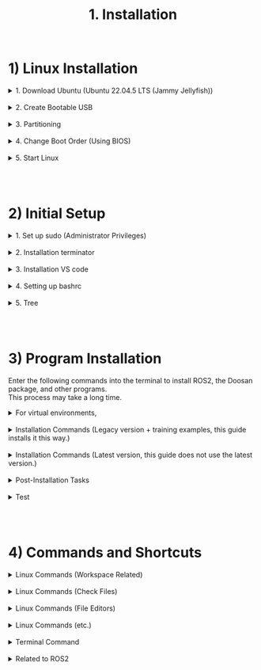 # <center>1. Installation</center>

<br/>
<!------------------------------------------------------------------->

# 1) Linux Installation

<!------------------------------------------------------------------->
<details>
<summary>1. Download Ubuntu (Ubuntu 22.04.5 LTS (Jammy Jellyfish))</summary>

1. Download the ISO file via the link.(ubuntu-22.04.5-desktop-amd64.iso)  
https://releases.ubuntu.com/jammy/
</details>

<br/>
<!------------------------------------------------------------------->
<details>
<summary>2. Create Bootable USB</summary>

1) Prepare a bootable USB (4GB or larger)<br/>
2) Download Rufus: https://rufus.ie/en/<br/>
3) Connect the USB to your computer and run Rufus<br/>
4) Select the previously downloaded "ubuntu-22.04.5-desktop-amd64.iso" file, then click the 'Start' button<br/>
</details>

<br/>
<!------------------------------------------------------------------->
<details>
<summary>3. Partitioning</summary>

1. Windows Control Panel > Navigate to the Disk Management page to partition your drive<br/>
2. Right-click the partition and select "Shrink Volume"<br/>
3. Allocate enough disk space for the Linux installation<br/>

</details>


<br/>
<!------------------------------------------------------------------->
<details>
<summary>4. Change Boot Order (Using BIOS)</summary>

1. Shut down the Windows OS
2. Connect the bootable USB
3. Start the computer
4. Enter BIOS by pressing F2 (may vary depending on motherboard)
5. Navigate to the Security menu
6. Click Secure Boot Configuration
7. Change Secure Boot Option to Disabled (revert after Linux installation if not using Linux)
8. Go to the Boot menu
9. Set the Linux OS installation USB as the first priority and save (revert after installation)
10. Restart the computer
</details>


<br/>
<!------------------------------------------------------------------->
<details>
<summary>5. Start Linux</summary>

1. Welcome : English, install Ubuntu
2. Keyboard layout : English(US), English(US)
3. Updates and other software : Normal installation
4. Installation type : Something else - choose the free space and click "+"
5. Create partition : Size*, Primary, Beginning of this space, swap area  
> Size : 102,400MB (100GB) (adjust as required)  
> Type for the new partition : Primary  
> Location for the new partition : Beginning of this space  
> Use as : Ext4 journaling file system  
Mount point : /
1. Where are you? : Seoul
2. Who are you? : Set name and password (set in English, for this guide everything is set to 'asd')
3. Welcome to Ubuntu :  Wait for installation to complete
4. Installation Complete : Click Restart Now
5.  Online Accounts : Skip
6.  Livepatch : Next
7.  Help improve Ubuntu : No, don't send system info - Next
</details>


<br/><br/>
<!------------------------------------------------------------------->

# 2) Initial Setup

<!------------------------------------------------------------------->
<details>
<summary>1. Set up sudo (Administrator Privileges)</summary>

<br/>

Open the administrator settings page (using terminal):
``` bash
$ sudo visudo
```
Add the following lines to the opened file:
``` bash
# Replace 'asd' with your username

# Find the line that says 'root ALL=(ALL:ALL) ALL' and add the following line right below it
asd ALL=(ALL:ALL) ALL # Grants the user permission to use sudo commands

# Add the following line to the very bottom of the bashrc file
asd ALL=NOPASSWD: ALL # Command to bypass password input for sudo commands

# Press Ctrl + X (to save and exit)
```

![alt text](../image/1_1_sudoer.png)

</details>



<br/>
<!------------------------------------------------------------------->
<details>
<summary>2. Installation terminator</summary>

``` bash
$ sudo apt install terminator -y
```

![alt text](../image/1_2_terminator.png)

</details>

<br/>
<!------------------------------------------------------------------->
<details>
<summary>3. Installation VS code</summary>

#### Download: Download the vscode.deb file from the provided link
https://code.visualstudio.com/docs/?dv=linux64_deb

#### Installation (Using Terminal):
(Replace "code_1.94.2-1728494015_amd64" with the actual name of the downloaded file)
``` bash
$ cd Downloads && sudo apt install ./code_1.94.2-1728494015_amd64.deb
```

![alt text](../image/1_3_vscode.png)

</details>


<br/>
<!------------------------------------------------------------------->
<details>
<summary>4. Setting up bashrc</summary>

The bashrc file automatically runs when the terminal is launched. Through this process, we will specify commands to assist in using ROS2.  
#### Open the bashrc file:
```bash
$ code ~/.bashrc
```
#### Modify the bashrc file (Add content)
Add the following lines to the bottom of the .bashrc file and save:  

```bash
echo "bashrc is reloaded!"
echo "==================="
echo "if you want to use ROS2(ID=13), type the command \"rt\""
echo "if you want to reload the bashrc, type the command \"sb\""
echo "if you want to open the bashrc, type the command \"cb\""
alias cb="code ~/.bashrc"
alias sb="source ~/.bashrc"
alias cb="code ~/.bashrc"
alias ros_domain="export ROS_DOMAIN_ID=13; echo \"ROS_DOMAIN_ID=13\""
rw() {
cd ~/ros2_ws
export PYTHONPATH=$PYTHONPATH:~/ros2_ws/install/common2/lib/common2/imp
source /opt/ros/humble/local_setup.bash
source install/setup.bash
ros_domain
echo "ROS2 humble is activated! (ID=13) (ros2_ws)"
}
rw

# After saving, restart the terminal for the changes to take effect (or run "source ~/.bashrc"):  
# The rw command specified above will only work correctly after ROS2 installation and package build.  
```


![alt text](../image/1_4_bashrc.png)

</details>










<br/>
<!------------------------------------------------------------------->
<details>
<summary>5. Tree</summary>

![alt text](../image/1_5_tree.png)


</details>





















<br/><br/>
<!------------------------------------------------------------------->

# 3) Program Installation
Enter the following commands into the terminal to install ROS2, the Doosan package, and other programs.<br/> 
This process may take a long time.<br/>

<!------------------------------------------------------------------->
<details>
<summary>For virtual environments,</summary>
<br/> 

For virtual environments,
```bash
$ git clone -b humble-devel https://github.com/doosan-robotics/doosan-robot2.git
```
do not use this command.

<br/>

```bash
$ mkdir -p ~/ros2_ws/src
$ cp ~/Downloads/doosan-robot2-humble-devel.zip ~/ros2_ws/src
$ cd ~/ros2_ws/src
$ unzip doosan-robot2-humble-devel.zip
$ mv doosan-robot2-humble-devel doosan-robot2
$ rm ~/ros2_ws/src/doosan-robot2-humble-devel.zip
```
Instead, use this command to download the Doosan ROS2 Package.

</details>





<br/>
<!------------------------------------------------------------------->
<details>
<summary>Installation Commands (Legacy version + training examples, this guide installs it this way.)</summary>
<br/> 

> Note<br/> 
> 
> "$ ROS_DISTRO" and "$ USER" require the ROS2 version and your username.<br/>
> e.g. rosdep install -r --from-paths . --ignore-src --rosdistro humble -y
>
> To use ROS2 with Version 3.x Controller, specify the build option:<br/>
> $ colcon build --cmake-args -DDRCF_VER=3<br/>
> <br/>




<br/>

Execute the following commands at once: 

```bash

##################### Setting Variables #####################
ROS_DISTRO=humble # ros2 distribution
USER=asd # user name
ws_name=ros2_ws # workspace name

##################### ROS2 Installation #####################
### Set UTF-8 locale
sudo apt update && sudo apt install -y locales
sudo locale-gen en_US.UTF-8
sudo update-locale LC_ALL=en_US.UTF-8 LANG=en_US.UTF-8
export LANG=en_US.UTF-8

### Install ROS2 repository and dependencies
sudo apt install -y software-properties-common curl
sudo add-apt-repository universe -y
sudo curl -sSL https://raw.githubusercontent.com/ros/rosdistro/master/ros.key -o /usr/share/keyrings/ros-archive-keyring.gpg
echo "deb [arch=$(dpkg --print-architecture) signed-by=/usr/share/keyrings/ros-archive-keyring.gpg] http://packages.ros.org/ros2/ubuntu $(. /etc/os-release && echo $UBUNTU_CODENAME) main" | sudo tee /etc/apt/sources.list.d/ros2.list > /dev/null
sudo apt update
sudo apt upgrade -y
sudo apt install -y ros-humble-desktop ros-humble-ros-base ros-dev-tools

##################### Docker Installation #####################
sudo apt-get update
sudo apt-get install -y ca-certificates curl
sudo install -m 0755 -d /etc/apt/keyrings
sudo curl -fsSL https://download.docker.com/linux/ubuntu/gpg -o /etc/apt/keyrings/docker.asc
sudo chmod a+r /etc/apt/keyrings/docker.asc
echo "deb [arch=$(dpkg --print-architecture) signed-by=/etc/apt/keyrings/docker.asc] https://download.docker.com/linux/ubuntu $(. /etc/os-release && echo "$VERSION_CODENAME") stable" | sudo tee /etc/apt/sources.list.d/docker.list > /dev/null
sudo apt-get update
sudo apt-get install -y docker-ce docker-ce-cli containerd.io docker-buildx-plugin docker-compose-plugin
sudo docker run hello-world

##################### Doosan ROS2 Package Installation#####################
### Prerequisite installation elements before package installation
sudo apt-get update
sudo apt-get install -y libpoco-dev libyaml-cpp-dev wget
sudo apt-get install -y ros-humble-control-msgs ros-humble-realtime-tools ros-humble-xacro ros-humble-joint-state-publisher-gui ros-humble-ros2-control ros-humble-ros2-controllers ros-humble-gazebo-msgs ros-humble-moveit-msgs dbus-x11 ros-humble-moveit-configs-utils ros-humble-moveit-ros-move-group
sudo apt install ros-humble-moveit* -y

### install gazebo sim
$ echo "deb http://packages.osrfoundation.org/gazebo/ubuntu-stable $(lsb_release -cs) main" | sudo tee /etc/apt/sources.list.d/gazebo-stable.list
wget http://packages.osrfoundation.org/gazebo.key -O - | sudo apt-key add -
sudo apt-get update
sudo apt-get install -y libignition-gazebo6-dev ros-humble-gazebo-ros-pkgs ros-humble-moveit-msgs ros-humble-ros-gz-sim ros-humble-ros-gz-image ros-humble-tf-transformations

### We recommand the /home/<user_home>/ros2_ws/src
mkdir -p ~/$ws_name/src
cd ~/$ws_name/src
git clone -b humble-devel https://github.com/seonghyun-ma/doosan-robot2.git
git clone -b humble https://github.com/ros-controls/gz_ros2_control
sudo rosdep init
rosdep update
rosdep install -r --from-paths . --ignore-src --rosdistro $ROS_DISTRO -y

### Install Doosan Robot Emulator
cd ~/$ws_name/src/doosan-robot2
sudo usermod -aG docker $USER
sudo ./install_emulator.sh

### Build settings
cd ~/$ws_name
source /opt/ros/humble/setup.bash
colcon build # v3 --> colcon build -DDRCF_VER=3
. install/setup.bash
```
</details>





<br/>
<!------------------------------------------------------------------->
<details>
<summary>Installation Commands (Latest version, this guide does not use the latest version.)</summary>
<br/> 

> Note<br/> 
> 
> "$ ROS_DISTRO" and "$ USER" require the ROS2 version and your username.<br/>
> e.g. rosdep install -r --from-paths . --ignore-src --rosdistro humble -y
>
> To use ROS2 with Version 3.x Controller, specify the build option:<br/>
> $ colcon build --cmake-args -DDRCF_VER=3<br/>
> <br/>




<br/>

Execute the following commands at once: 

```bash

##################### Setting Variables #####################
ROS_DISTRO=humble # ros2 distribution
USER=asd # user name
ws_name=ros2_ws # workspace name

##################### ROS2 Installation #####################
### Set UTF-8 locale
sudo apt update && sudo apt install -y locales
sudo locale-gen en_US.UTF-8
sudo update-locale LC_ALL=en_US.UTF-8 LANG=en_US.UTF-8
export LANG=en_US.UTF-8

### Install ROS2 repository and dependencies
sudo apt install -y software-properties-common curl
sudo add-apt-repository universe -y
sudo curl -sSL https://raw.githubusercontent.com/ros/rosdistro/master/ros.key -o /usr/share/keyrings/ros-archive-keyring.gpg
echo "deb [arch=$(dpkg --print-architecture) signed-by=/usr/share/keyrings/ros-archive-keyring.gpg] http://packages.ros.org/ros2/ubuntu $(. /etc/os-release && echo $UBUNTU_CODENAME) main" | sudo tee /etc/apt/sources.list.d/ros2.list > /dev/null
sudo apt update
sudo apt upgrade -y
sudo apt install -y ros-humble-desktop ros-humble-ros-base ros-dev-tools

##################### Docker Installation #####################
sudo apt-get update
sudo apt-get install -y ca-certificates curl
sudo install -m 0755 -d /etc/apt/keyrings
sudo curl -fsSL https://download.docker.com/linux/ubuntu/gpg -o /etc/apt/keyrings/docker.asc
sudo chmod a+r /etc/apt/keyrings/docker.asc
echo "deb [arch=$(dpkg --print-architecture) signed-by=/etc/apt/keyrings/docker.asc] https://download.docker.com/linux/ubuntu $(. /etc/os-release && echo "$VERSION_CODENAME") stable" | sudo tee /etc/apt/sources.list.d/docker.list > /dev/null
sudo apt-get update
sudo apt-get install -y docker-ce docker-ce-cli containerd.io docker-buildx-plugin docker-compose-plugin
sudo docker run hello-world

##################### Doosan ROS2 Package Installation#####################
### Prerequisite installation elements before package installation
sudo apt-get update
sudo apt-get install -y libpoco-dev libyaml-cpp-dev wget
sudo apt-get install -y ros-humble-control-msgs ros-humble-realtime-tools ros-humble-xacro ros-humble-joint-state-publisher-gui ros-humble-ros2-control ros-humble-ros2-controllers ros-humble-gazebo-msgs ros-humble-moveit-msgs dbus-x11 ros-humble-moveit-configs-utils ros-humble-moveit-ros-move-group
sudo apt install ros-humble-moveit* -y

### install gazebo sim
$ echo "deb http://packages.osrfoundation.org/gazebo/ubuntu-stable $(lsb_release -cs) main" | sudo tee /etc/apt/sources.list.d/gazebo-stable.list
wget http://packages.osrfoundation.org/gazebo.key -O - | sudo apt-key add -
sudo apt-get update
sudo apt-get install -y libignition-gazebo6-dev ros-humble-gazebo-ros-pkgs ros-humble-moveit-msgs ros-humble-ros-gz-sim ros-humble-ros-gz-image ros-humble-tf-transformations

### We recommand the /home/<user_home>/ros2_ws/src
mkdir -p ~/$ws_name/src
cd ~/$ws_name/src
git clone -b humble-devel https://github.com/doosan-robotics/doosan-robot2.git
git clone -b humble https://github.com/ros-controls/gz_ros2_control
sudo rosdep init
rosdep update
rosdep install -r --from-paths . --ignore-src --rosdistro $ROS_DISTRO -y

### Install Doosan Robot Emulator
cd ~/$ws_name/src/doosan-robot2
sudo usermod -aG docker $USER
sudo ./install_emulator.sh

### Build settings
cd ~/$ws_name
source /opt/ros/humble/setup.bash
colcon build # v3 --> colcon build -DDRCF_VER=3
. install/setup.bash
```
</details>



<br/>
<!------------------------------------------------------------------->
<details>
<summary>Post-Installation Tasks</summary>

<br/>

After the installation is complete, restart the system through the terminal (Command : reboot)
</details>




<br/>
<!------------------------------------------------------------------->
<details>
<summary>Test</summary>

<br/>


```bash
$ ros2 launch dsr_bringup2 dsr_bringup2_rviz.launch.py
```
```bash
$ ros2 service call /dsr01/motion/move_joint dsr_msgs2/srv/MoveJoint "{pos: [0,0,90,0,90,0], vel: 200, acc: 200}"
```

</details>









<br/><br/>
<!------------------------------------------------------------------->

# 4) Commands and Shortcuts

<details>
<summary>Linux Commands (Workspace Related)</summary>

| Command | Content | Remarks |
|-|-|-|
|cd         |Changing Workspace Locations               |$ cd [file_path]|
|cd /       |Move to the root directory                 ||
|cd ~       |Move to the home directory                 ||
|cd .       |Move to the current directory (refresh)    ||
|cd ..      |Move to the parent directory               |/app/bin/logs → /app/bin|
|cd -       |Move to the previous directory (go back)
|pwd        |Check the current directory
|mkdir      |Create a directory
|rmdir      |Delete a directory (only works if the directory is empty)
|rm         |Delete a file or directory                 |-r : Delete subdirectories
|           |                                           |-f : Force delete
|           |                                           |-i : Confirms before deletion
|ls         |Check the list of files or directories in the current directory    |$ ls -al
|           |                                           |-a : View all
|           |                                   |-l : Detailed information (owner, size, modification time, etc.)
|           |                                           |-S : Sort by size
|           |                                           |-h : Change units (KB, GB, etc.)
</details>








<br/>
<!------------------------------------------------------------------->
<details>
<summary>Linux Commands (Check Files)</summary>

| Command | Content | Remarks |
|-|-|-|
|cat    | Check short text file contents  | Can concatenate and display multiple files ($ cat [file1] [file2])
|more   | Check long text file contents   | Automatically exits after reading the file (more)
|less   | Check long text file contents   | Unlike "more", allows up and down navigation, exit with 'q' (less)
|head   | Display the first 10 lines | Can specify the number of lines with the -n option (head -n 5 [file_name])
|tail   | Display the last 10 lines  | Can specify the number of lines with the -n option (tail -n 5 [file_name])
</details>








<br/>
<!------------------------------------------------------------------->
<details>
<summary>Linux Commands (File Editors)</summary>

| Command | Content | Remarks |
|-|-|-|
|vi      | CLI text editor|
|vim     | Enhanced version of vi|
|nano    | CLI text editor with Ctrl commands|
|gedit   | GUI text editor (similar to Notepad)|
|code    | Using VS Code editor | Available after installing Visual Studio Code
</details>







<br/>
<!------------------------------------------------------------------->
<details>
<summary>Linux Commands (etc.)</summary>

| Command | Content | Remarks |
|-|-|-|
|clear      | Clear terminal screen         |
|echo       | Print to the screen           | $ echo 'hello world'
|alias|Create user-defind command| $ alias aa="[long command]" → Use the long command by entering 'aa' in the CLI
|unalias    | Delete user-defind command    |
|grep       | Search for specific words     | Use in command output : $ [command] \| grep [content]
|||Use on files : $ grep [content] [file_name]
</details>



<br/>
<!------------------------------------------------------------------->
<details>
<summary>Terminal Command</summary>

| Terminal Command | Content | Remarks |
|-|-|-|
|Ctrl + Alt + T     | Run terminal | The bashrc file is executed together when the terminal starts
|Ctrl + '-'         | Decrease font size
|Ctrl + Shift + '+' | Increase font size
|Ctrl + Shift + C   | Copy
|Ctrl + Shift + V   | Paste
|Ctrl + Shift + W   | Close one terminal window | Terminator only
|Ctrl + Shift + Q   | Close all terminal windows | Terminator only
|Ctrl + Shift + E   | Split vertically | Terminator only
|Ctrl + Shift + O   | Split horizontally | Terminator only
</details>



<br/>
<!------------------------------------------------------------------->
<details>
<summary>Related to ROS2</summary>

### Nodes
| Command | Description |
|-|-|
|ros2 node list | List of currently running nodes
|ros2 node info [node name]	| Check information of the specified node

### Topics
| Command | Description |
|-|-|
|ros2 topic list                    | List of currently active topics
|ros2 topic type [topic name]       | Check type of the specified topic
|ros2 topic info [topic name]       | Check information of the specified topic
|ros2 topic echo [topic name]       | Subscribe to the specified topic (continuously receives messages)
|ros2 topic pub --[publish rate] [topic name] [type] [arguments]| Publish to the specified topic

### Services
| Command | Description |
|-|-|
|ros2 service list                                      | List of currently available services
|ros2 service type [service name]                       | Check type of the specified service
|ros2 service call [service name] [type] [arguments]    | Call the specified service

### Actions
| Command | Description |
|-|-|
|ros2 action list                                       | List of currently available actions
|ros2 action info [action name]                         | Check information of the specified action
|ros2 action send_goal [action name] [type] [arguments] | Execute the specified action

### Interface (Message Types)
| Command | Description |
|-|-|
|ros2 interface show [message type]| Check interface of the type (for data input)
</details>

